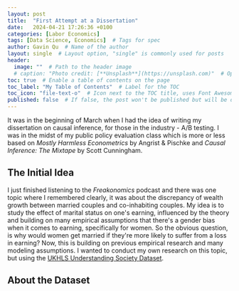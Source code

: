 ```yaml
---
layout: post
title:  "First Attempt at a Dissertation"
date:   2024-04-21 17:26:36 +0100
categories: [Labor Economics]
tags: [Data Science, Economics]  # Tags for spec
author: Gavin Qu  # Name of the author
layout: single  # Layout option, "single" is commonly used for posts
header:
  image: ""  # Path to the header image
  # caption: "Photo credit: [**Unsplash**](https://unsplash.com)"  # Optional caption for the header image
toc: true  # Enable a table of contents on the page
toc_label: "My Table of Contents"  # Label for the TOC
toc_icon: "file-text-o"  # Icon next to the TOC title, uses Font Awesome icons
published: false  # If false, the post won't be published but will be drafted
---
```

It was in the beginning of March when I had the idea of writing my dissertation on causal inference, for those in the industry - A/B testing. I was in the midst of my public policy evaluation class which is more or less based on *Mostly Harmless Econometrics* by Angrist & Pischke and *Causal Inference: The Mixtape* by Scott Cunningham. 

## The Initial Idea 
I just finished listening to the *Freakonomics* podcast and there was one topic where I remembered clearly, it was about the discrepancy of wealth growth between married couples and co-inhabiting couples. My idea is to study the effect of marital status on one's earning, influenced by the theory and building on many empirical assumptions that there's a gender bias when it comes to earning, specifically for women. So the obvious question, is why would women get married if they're more likely to suffer from a loss in earning? Now, this is building on previous empirical research and many modeling assumptions. I wanted to conduct my own research on this topic, but using the [UKHLS Understanding Society Dataset](https://www.understandingsociety.ac.uk/about/british-household-panel-survey/). 

## About the Dataset 
